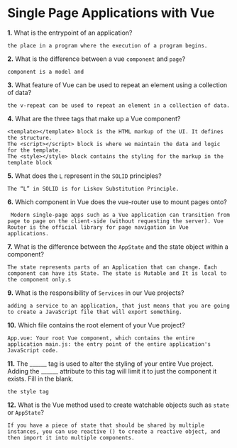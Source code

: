 # Single Page Applications with Vue

**1.** What is the entrypoint of an application?
<!-- enter you answer in the space below -->
```
the place in a program where the execution of a program begins.
```
**2.** What is the difference between a vue `component` and `page`?
<!-- enter you answer in the space below -->
```
component is a model and 
```
**3.** What feature of Vue can be used to repeat an element using a collection of data?
<!-- enter you answer in the space below -->
```
the v-repeat can be used to repeat an element in a collection of data.
```
**4.** What are the three tags that make up a Vue component?
<!-- enter you answer in the space below -->
```
<template></template> block is the HTML markup of the UI. It defines the structure.
The <script></script> block is where we maintain the data and logic for the template.
The <style></style> block contains the styling for the markup in the template block
```
**5.** What does the `L` represent in the `SOLID` principles?
<!-- enter you answer in the space below -->
```
The “L” in SOLID is for Liskov Substitution Principle.
```
**6.** Which component in Vue does the vue-router use to mount pages onto?
<!-- enter you answer in the space below -->
```
 Modern single-page apps such as a Vue application can transition from page to page on the client-side (without requesting the server). Vue Router is the official library for page navigation in Vue applications.
```
**7.** What is the difference between the `AppState` and the state object within a component?
<!-- enter you answer in the space below -->
```
The state represents parts of an Application that can change. Each component can have its State. The state is Mutable and It is local to the component only.s
```
**9.** What is the responsibility of `Services` in our Vue projects?
<!-- enter you answer in the space below -->
```
adding a service to an application, that just means that you are going to create a JavaScript file that will export something.
```
**10.** Which file contains the root element of your Vue project?
<!-- enter you answer in the space below -->
```
App.vue: Your root Vue component, which contains the entire application main.js: the entry point of the entire application's JavaScript code.
```
**11.** The ______ tag is used to alter the styling of your entire Vue project.  Adding the ______ attribute to this tag will limit it to just the component it exists.  Fill in the blank.
<!-- enter you answer in the space below -->
```
the style tag
```
**12.** What is the Vue method used to create watchable objects such as `state` or `AppState`?
<!-- enter you answer in the space below -->
```
If you have a piece of state that should be shared by multiple instances, you can use reactive () to create a reactive object, and then import it into multiple components.
```